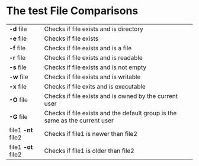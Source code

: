 # The test File Comparisons


|     |     |
| --- | --- |
|  **-d** file   |  Checks if file exists and is directory   |
|  **-e** file   |   Checks if file exists  |
|   **-f** file  |  Checks if file exists and is a file   |
|   **-r** file  |  Checks if file exists and is readable   |
|   **-s** file  |   Checks if file exists and is not empty   |
|  **-w** file  |  Checks if file exists and is writable   |
|  **-x** file |  Checks if file exits and is executable   |
|  **-O** file |  Checks if file exists and is owned by the current user   |
|  **-G** file |  Checks if file exists and the default group is the same as the current user   |
|  file1 **-nt** file2 |  Checks if file1 is newer than file2   |
|  file1 **-ot** file2 |  Checks if file1 is older than file2   |
